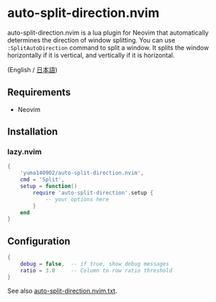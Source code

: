 # auto-split-direction.nvim

auto-split-direction.nvim is a lua plugin for Neovim that automatically determines the direction of window splitting. You can use `:SplitAutoDirection` command to split a window. It splits the window horizontally if it is vertical, and vertically if it is horizontal.

(English / [日本語](./README.ja.md))

## Requirements

- Neovim

## Installation

### lazy.nvim

```lua
{
    'yuma140902/auto-split-direction.nvim',
    cmd = 'Split',
    setup = function()
        require 'auto-split-direction'.setup {
            -- your options here
        }
    end
}
```

## Configuration

```lua
{
    debug = false,  -- if true, show debug messages
    ratio = 3.0     -- Column to row ratio threshold
}
```

See also [auto-split-direction.nvim.txt](./doc/auto-split-direction.nvim.txt).


